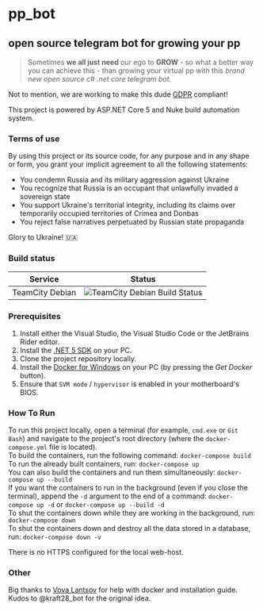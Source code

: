 # pp_bot
## open source telegram bot for growing your pp

> Sometimes **we all just need** our ego to **GROW** - so what a better way you can achieve this - than growing your virtual pp with this *brand new open source c# .net core telegram bot.*

Not to mention, we are working to make this dude [GDPR](https://en.wikipedia.org/wiki/General_Data_Protection_Regulation) compliant!

This project is powered by ASP.NET Core 5 and Nuke build automation system.

### Terms of use

By using this project or its source code, for any purpose and in any shape or form, you grant your implicit agreement to all the following statements:

* You condemn Russia and its military aggression against Ukraine
* You recognize that Russia is an occupant that unlawfully invaded a sovereign state
* You support Ukraine's territorial integrity, including its claims over temporarily occupied territories of Crimea and Donbas
* You reject false narratives perpetuated by Russian state propaganda

Glory to Ukraine! 🇺🇦

### Build status
| Service | Status |
| ------- | ------ |
| TeamCity Debian | ![TeamCity Debian Build Status](https://img.shields.io/teamcity/build/s/PpBot_Compile?server=https%3A%2F%2Ftc.vova-lantsov.dev&style=for-the-badge) |

### Prerequisites
1. Install either the Visual Studio, the Visual Studio Code or the JetBrains Rider editor.
2. Install the [.NET 5 SDK](https://dotnet.microsoft.com/download/dotnet/5.0) on your PC.
3. Clone the project repository locally.
4. Install the [Docker for Windows](https://hub.docker.com/editions/community/docker-ce-desktop-windows/) on your PC (by pressing the _Get Docker_ button).
5. Ensure that `SVM mode` / `hypervisor` is enabled in your motherboard's BIOS.

### How To Run
To run this project locally, open a terminal (for example, `cmd.exe` or `Git Bash`) and navigate to the project's root directory (where the `docker-compose.yml` file is located).  
To build the containers, run the following command: `docker-compose build`  
To run the already built containers, run: `docker-compose up`  
You can also build the containers and run them simultaneously: `docker-compose up --build`  
If you want the containers to run in the background (even if you close the terminal), append the `-d` argument to the end of a command:
`docker-compose up -d` or `docker-compose up --build -d`  
To shut the containers down while they are working in the background, run:
`docker-compose down`  
To shut the containers down and destroy all the data stored in a database, run:
`docker-compose down -v`

There is no HTTPS configured for the local web-host.

### Other
Big thanks to [Vova Lantsov](https://github.com/vova-lantsov-dev) for help with docker and installation guide.  
Kudos to @kraft28_bot for the original idea.
